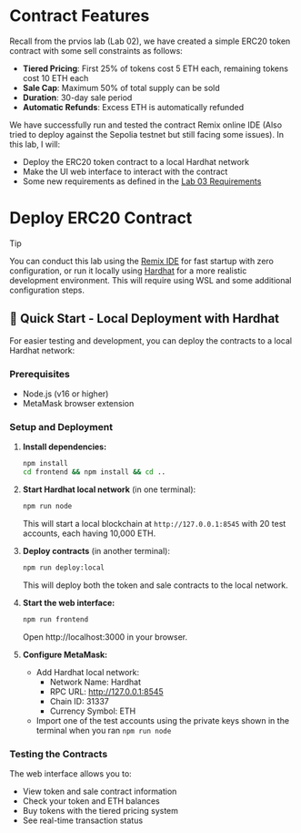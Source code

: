 # Contract Features

Recall from the prvios lab (Lab 02), we have created a simple ERC20 token contract with some sell constraints as follows:

- **Tiered Pricing**: First 25% of tokens cost 5 ETH each, remaining tokens cost 10 ETH each
- **Sale Cap**: Maximum 50% of total supply can be sold
- **Duration**: 30-day sale period
- **Automatic Refunds**: Excess ETH is automatically refunded

We have successfully run and tested the contract Remix online IDE (Also tried to deploy against the Sepolia testnet but still facing some issues). In this lab, I will:

- Deploy the ERC20 token contract to a local Hardhat network
- Make the UI web interface to interact with the contract
- Some new requirements as defined in the [Lab 03 Requirements](#)

# Deploy ERC20 Contract

> [!TIP]
> You can conduct this lab using the [Remix IDE](https://remix.ethereum.org/) for fast startup with zero configuration, or run it locally using [Hardhat](https://hardhat.org/) for a more realistic development environment. This will require using WSL and some additional configuration steps. 

## 🚀 Quick Start - Local Deployment with Hardhat

For easier testing and development, you can deploy the contracts to a local Hardhat network:

### Prerequisites
- Node.js (v16 or higher)
- MetaMask browser extension

### Setup and Deployment

1. **Install dependencies:**
   ```bash
   npm install
   cd frontend && npm install && cd ..
   ```

2. **Start Hardhat local network** (in one terminal):
   ```bash
   npm run node
   ```
   This will start a local blockchain at `http://127.0.0.1:8545` with 20 test accounts, each having 10,000 ETH.

3. **Deploy contracts** (in another terminal):
   ```bash
   npm run deploy:local
   ```
   This will deploy both the token and sale contracts to the local network.

4. **Start the web interface:**
   ```bash
   npm run frontend
   ```
   Open http://localhost:3000 in your browser.

5. **Configure MetaMask:**
   - Add Hardhat local network:
     - Network Name: Hardhat
     - RPC URL: http://127.0.0.1:8545
     - Chain ID: 31337
     - Currency Symbol: ETH
   - Import one of the test accounts using the private keys shown in the terminal when you ran `npm run node`

### Testing the Contracts

The web interface allows you to:
- View token and sale contract information
- Check your token and ETH balances
- Buy tokens with the tiered pricing system
- See real-time transaction status




